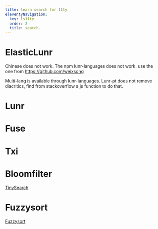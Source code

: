 ```yaml
---
title: learn search for 11ty
eleventyNavigation:
  key: ls11ty 
  order: 2
  title: search.
---
```


# ElasticLunr

Chinese does not work. The npm lunr-languages does not work. use the one from https://github.com/weixsong

Multi-lang is available through lunr-languages. Lunr-pt does not remove diacritics, find from stackoverflow a js function to do that. 

# Lunr

# Fuse

# Txi

# Bloomfilter

  [TinySearch](https://github.com/tinysearch/tinysearch)

# Fuzzysort

  [Fuzzysort](https://github.com/farzher/fuzzysort)

